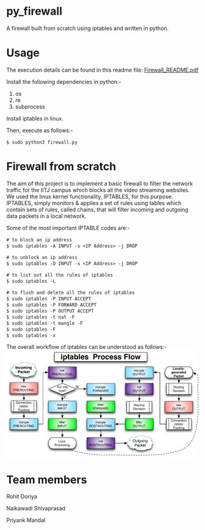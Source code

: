 # py_firewall
A firewall built from scratch using iptables and written in python.

# Usage
The execution details can be found in this readme file: [Firewall_README.pdf]()

Install the following dependencies in python:-
1. os
2. re
3. subprocess

Install iptables in linux.

Then, execute as follows:-
```
$ sudo python3 firewall.py
```

# Firewall from scratch
The aim of this project is to implement a basic firewall to filter the network traffic for the IITJ campus which blocks all the video streaming websites. We used the linux kernel functionality, IPTABLES, for this purpose. IPTABLES, simply monitors & applies a set of rules using tables which contain sets of rules, called chains, that will filter incoming and outgoing data packets in a local network.


Some of the most important IPTABLE codes are:-
```
# to block an ip address
$ sudo iptables -A INPUT -s <IP Address> -j DROP
```
```
# to unblock an ip address
$ sudo iptables -D INPUT -s <IP Address> -j DROP
```
```
# to list out all the rules of iptables
$ sudo iptables -L
```
```
# to flush and delete all the rules of iptables
$ sudo iptables -P INPUT ACCEPT
$ sudo iptables -P FORWARD ACCEPT
$ sudo iptables -P OUTPUT ACCEPT
$ sudo iptables -t nat -F
$ sudo iptables -t mangle -F
$ sudo iptables -F
$ sudo iptables -x
```

The overall workflow of iptables can be understood as follows:-
![](iptables-Flowchart.jpg)

# Team members
Rohit Doriya

Naikawadi Shivaprasad

Priyank Mandal
